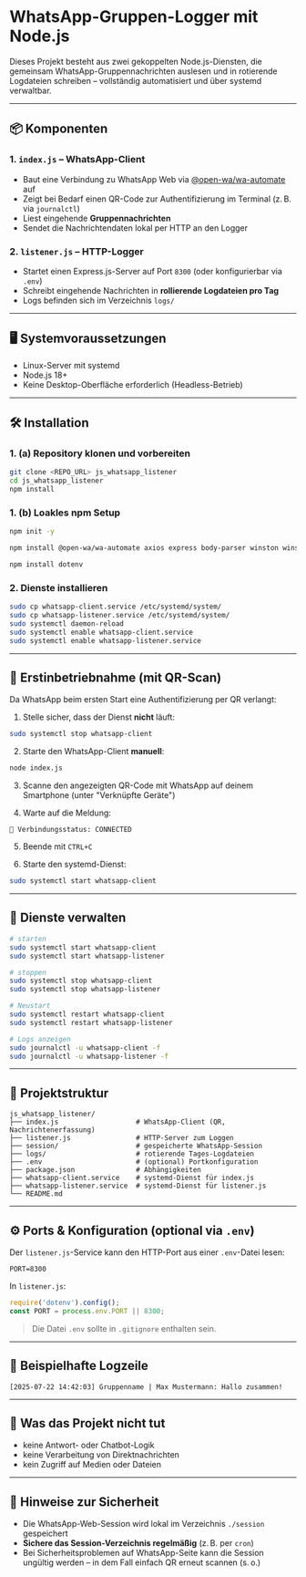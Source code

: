 
# WhatsApp-Gruppen-Logger mit Node.js

Dieses Projekt besteht aus zwei gekoppelten Node.js-Diensten, die gemeinsam WhatsApp-Gruppennachrichten auslesen und in rotierende Logdateien schreiben – vollständig automatisiert und über systemd verwaltbar.

---

## 📦 Komponenten

### 1. `index.js` – WhatsApp-Client

- Baut eine Verbindung zu WhatsApp Web via [@open-wa/wa-automate](https://openwa.dev/) auf
- Zeigt bei Bedarf einen QR-Code zur Authentifizierung im Terminal (z. B. via `journalctl`)
- Liest eingehende **Gruppennachrichten**
- Sendet die Nachrichtendaten lokal per HTTP an den Logger

### 2. `listener.js` – HTTP-Logger

- Startet einen Express.js-Server auf Port `8300` (oder konfigurierbar via `.env`)
- Schreibt eingehende Nachrichten in **rollierende Logdateien pro Tag**
- Logs befinden sich im Verzeichnis `logs/`

---

## 🖥 Systemvoraussetzungen

- Linux-Server mit systemd
- Node.js 18+
- Keine Desktop-Oberfläche erforderlich (Headless-Betrieb)

---

## 🛠 Installation

### 1. (a) Repository klonen und vorbereiten

```bash
git clone <REPO_URL> js_whatsapp_listener
cd js_whatsapp_listener
npm install
````

### 1. (b) Loakles npm Setup

```bash
npm init -y  

npm install @open-wa/wa-automate axios express body-parser winston winston-daily-rotate-file qrcode-terminal  

npm install dotenv
````

### 2. Dienste installieren

```bash
sudo cp whatsapp-client.service /etc/systemd/system/
sudo cp whatsapp-listener.service /etc/systemd/system/
sudo systemctl daemon-reload
sudo systemctl enable whatsapp-client.service
sudo systemctl enable whatsapp-listener.service
```

---

## 🚀 Erstinbetriebnahme (mit QR-Scan)

Da WhatsApp beim ersten Start eine Authentifizierung per QR verlangt:

1. Stelle sicher, dass der Dienst **nicht** läuft:

```bash
sudo systemctl stop whatsapp-client
```

2. Starte den WhatsApp-Client **manuell**:

```bash
node index.js
```

3. Scanne den angezeigten QR-Code mit WhatsApp auf deinem Smartphone
   (unter "Verknüpfte Geräte")

4. Warte auf die Meldung:

```
📶 Verbindungsstatus: CONNECTED
```

5. Beende mit `CTRL+C`

6. Starte den systemd-Dienst:

```bash
sudo systemctl start whatsapp-client
```

---

## 📡 Dienste verwalten

```bash
# starten
sudo systemctl start whatsapp-client
sudo systemctl start whatsapp-listener

# stoppen
sudo systemctl stop whatsapp-client
sudo systemctl stop whatsapp-listener

# Neustart
sudo systemctl restart whatsapp-client
sudo systemctl restart whatsapp-listener

# Logs anzeigen
sudo journalctl -u whatsapp-client -f
sudo journalctl -u whatsapp-listener -f
```

---

## 📁 Projektstruktur

```
js_whatsapp_listener/
├── index.js                   # WhatsApp-Client (QR, Nachrichtenerfassung)
├── listener.js                # HTTP-Server zum Loggen
├── session/                   # gespeicherte WhatsApp-Session
├── logs/                      # rotierende Tages-Logdateien
├── .env                       # (optional) Portkonfiguration
├── package.json               # Abhängigkeiten
├── whatsapp-client.service    # systemd-Dienst für index.js
├── whatsapp-listener.service  # systemd-Dienst für listener.js
└── README.md
```

---

## ⚙️ Ports & Konfiguration (optional via `.env`)

Der `listener.js`-Service kann den HTTP-Port aus einer `.env`-Datei lesen:

```env
PORT=8300
```

In `listener.js`:

```js
require('dotenv').config();
const PORT = process.env.PORT || 8300;
```

> Die Datei `.env` sollte in `.gitignore` enthalten sein.

---

## 🧾 Beispielhafte Logzeile

```
[2025-07-22 14:42:03] Gruppenname | Max Mustermann: Hallo zusammen!
```

---

## 🚫 Was das Projekt **nicht** tut

* keine Antwort- oder Chatbot-Logik
* keine Verarbeitung von Direktnachrichten
* kein Zugriff auf Medien oder Dateien

---

## 🧩 Hinweise zur Sicherheit

* Die WhatsApp-Web-Session wird lokal im Verzeichnis `./session` gespeichert
* **Sichere das Session-Verzeichnis regelmäßig** (z. B. per `cron`)
* Bei Sicherheitsproblemen auf WhatsApp-Seite kann die Session ungültig werden – in dem Fall einfach QR erneut scannen (s. o.)

